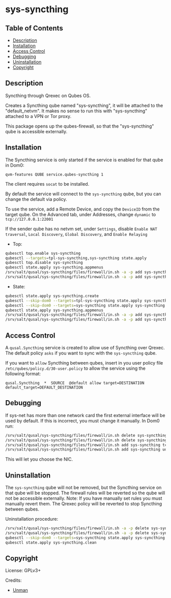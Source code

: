 # sys-syncthing

## Table of Contents

* [Description](#description)
* [Installation](#installation)
* [Access Control](#access-control)
* [Debugging](#debugging)
* [Uninstallation](#uninstallation)
* [Copyright](#copyright)

## Description

Syncthing through Qrexec on Qubes OS.

Creates a Syncthing qube named "sys-syncthing", it will be attached to the
"default_netvm". It makes no sense to run this with "sys-syncthing" attached
to a VPN or Tor proxy.

This package opens up the qubes-firewall, so that the "sys-syncthing" qube is
accessible externally.

## Installation

The Syncthing service is only started if the service is enabled for that qube
in Dom0:
```
qvm-features QUBE service.qubes-syncthing 1
```
The client requires `socat` to be installed.

By default the service will connect to the `sys-syncthing` qube, but you can
change the default via policy.

To use the service, add a Remote Device, and copy the `DeviceID` from the
target qube. On the Advanced tab, under Addresses, change `dynamic` to
`tcp://127.0.0.1:22001`

If the sender qube has no netvm set, under `Settings`, disable
`Enable NAT traversal`, `Local Discovery`, `Global Discovery`, and
`Enable Relaying`

- Top:
```sh
qubesctl top.enable sys-syncthing
qubesctl --targets=tpl-sys-syncthing,sys-syncthing state.apply
qubesctl top.disable sys-syncthing
qubesctl state.apply sys-syncthing.appmenus
/srv/salt/qusal/sys-syncthing/files/firewall/in.sh -a -p add sys-syncthing tcp 22000
/srv/salt/qusal/sys-syncthing/files/firewall/in.sh -a -p add sys-syncthing udp 22000
```

- State:
```sh
qubesctl state.apply sys-syncthing.create
qubesctl --skip-dom0 --targets=tpl-sys-syncthing state.apply sys-syncthing.install
qubesctl --skip-dom0 --targets=sys-syncthing state.apply sys-syncthing.configure
qubesctl state.apply sys-syncthing.appmenus
/srv/salt/qusal/sys-syncthing/files/firewall/in.sh -a -p add sys-syncthing tcp 22000
/srv/salt/qusal/sys-syncthing/files/firewall/in.sh -a -p add sys-syncthing udp 22000
```

## Access Control

A `qusal.Syncthing` service is created to allow use of Syncthing over
Qrexec. The default policy `asks` if you want to sync with the `sys-syncthing`
qube.

If you want to `allow` Syncthing between qubes, insert in you user policy file
`/etc/qubes/policy.d/30-user.policy` to allow the service using the following
format:
```qrexecpolicy
qusal.Syncthing  *  SOURCE  @default allow target=DESTINATION default_target=DEFAULT_DESTINATION
```

## Debugging

If sys-net has more than one network card the first external interface will
be used by default.
If this is incorrect, you must change it manually. In Dom0 run:
```sh
/srv/salt/qusal/sys-syncthing/files/firewall/in.sh delete sys-syncthing tcp 22000 -a -p
/srv/salt/qusal/sys-syncthing/files/firewall/in.sh delete sys-syncthing udp 22000 -a -p
/srv/salt/qusal/sys-syncthing/files/firewall/in.sh add sys-syncthing tcp 22000 -p
/srv/salt/qusal/sys-syncthing/files/firewall/in.sh add sys-syncthing udp 22000 -p
```
This will let you choose the NIC.

## Uninstallation

The `sys-syncthing` qube will not be removed, but the Syncthing service on
that qube will be stopped. The firewall rules will be reverted so the qube
will not be accessible externally. Note: If you have manually set rules you
must manually revert them. The Qrexec policy will be reverted to stop
Syncthing between qubes.

Uninstallation procedure:
```sh
/srv/salt/qusal/sys-syncthing/files/firewall/in.sh -a -p delete sys-syncthing tcp 22000
/srv/salt/qusal/sys-syncthing/files/firewall/in.sh -a -p delete sys-syncthing udp 22000
qubesctl --skip-dom0 --targets=sys-syncthing state.apply sys-syncthing.cancel
qubesctl state.apply sys-syncthing.clean
```

## Copyright

License: GPLv3+

Credits:
- [Unman](https://github.com/unman/shaker/tree/master/syncthing)
